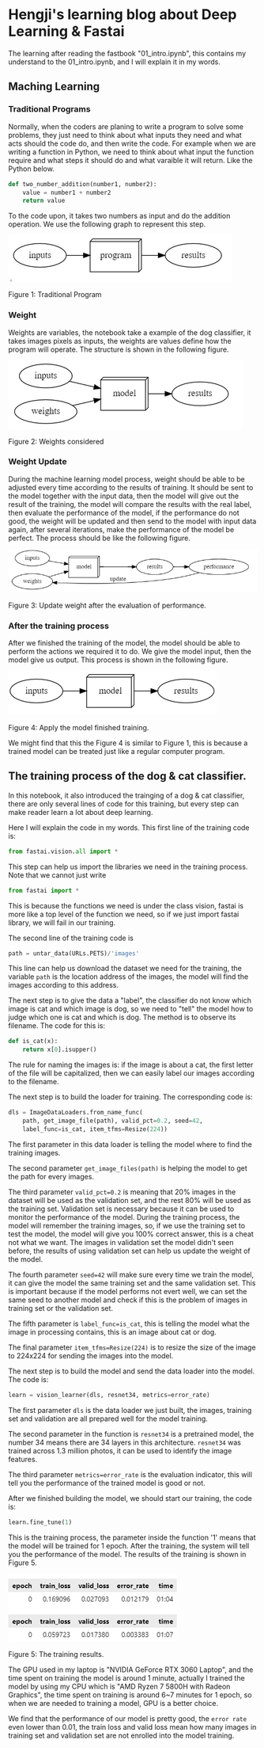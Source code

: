 # Hengji's learning blog about Deep Learning & Fastai

The learning after reading the fastbook "01_intro.ipynb", this contains my understand to the 01_intro.ipynb, and I will explain it in my words.

## Maching Learning

### Traditional Programs

Normally, when the coders are planing to write a program to solve some problems, they just need to think about what inputs they need and what acts should the code do, and then write the code. For example when we are writing a function in Python, we need to think about what input the function require and what steps it should do and what varaible it will return. Like the Python below.

```python
def two_number_addition(number1, number2):
    value = number1 + number2
    return value
```
To the code upon, it takes two numbers as input and do the addition operation. We use the following graph to represent this step.

![Program](blog-1-images/image1.png)

Figure 1: Traditional Program

### Weight

Weights are variables, the notebook take a example of the dog classifier, it takes images pixels as inputs, the weights are values define how the program will operate. The structure is shown in the following figure.

![Weight](blog-1-images/image2.png)

Figure 2: Weights considered

### Weight Update
During the machine learning model process, weight should be able to be adjusted every time according to the results of training. It should be sent to the model together with the input data, then the model will give out the result of the training, the model will compare the results with the real label, then evaluate the performance of the model, if the performance do not good, the weight will be updated and then send to the model with input data again, after several iterations, make the performance of the model be perfect. The process should be like the following figure.

![Weight-update](blog-1-images/image3.png)

Figure 3: Update weight after the evaluation of performance.

### After the training process

After we finished the training of the model, the model should be able to perform the actions we required it to do. We give the model input, then the model give us output. This process is shown in the following figure.

![After-trainging](blog-1-images/image4.png)

Figure 4: Apply the model finished training.

We might find that this the Figure 4 is similar to Figure 1, this is because a trained model can be treated just like a regular computer program.


## The training process of the dog & cat classifier.

In this notebook, it also introduced the trainging of a dog & cat classifier, there are only several lines of code for this training, but every step can make reader learn a lot about deep learning.

Here I will explain the code in my words. This first line of the training code is:

```python
from fastai.vision.all import *
```

This step can help us import the libraries we need in the training process. Note that we cannot just write 

```python
from fastai import *
```

This is because the functions we need is under the class vision, fastai is more like a top level of the function we need, so if we just import fastai library, we will fail in our training.

The second line of the training code is 

```python
path = untar_data(URLs.PETS)/'images'
```
This line can help us download the dataset we need for the training, the variable `path` is the location address of the images, the model will find the images according to this address.

The next step is to give the data a "label", the classifier do not know which image is cat and which image is dog, so we need to "tell" the model how to judge which one is cat and which is dog. The method is to observe its filename. The code for this is:

```python
def is_cat(x):
    return x[0].isupper()
```

The rule for naming the images is: if the image is about a cat, the first letter of the file will be capitalized, then we can easily label our images according to the filename.

The next step is to build the loader for training. The corresponding code is:

```python
dls = ImageDataLoaders.from_name_func(
    path, get_image_file(path), valid_pct=0.2, seed=42,
    label_func=is_cat, item_tfms=Resize(224))
```

The first parameter in this data loader is telling the model where to find the training images.

The second parameter `get_image_files(path)` is helping the model to get the path for every images.

The third parameter `valid_pct=0.2` is meaning that 20% images in the dataset will be used as the validation set, and the rest 80% will be used as the training set. Validation set is necessary because it can be used to monitor the performance of the model. During the training process, the model will remember the training images, so, if we use the training set to test the model, the model will give you 100% correct answer, this is a cheat not what we want. The images in validation set the model didn't seen before, the results of using validation set can help us update the weight of the model.

The fourth parameter `seed=42` will make sure every time we train the model, it can give the model the same training set and the same validation set. This is important because if the model performs not evert well, we can set the same seed to another model and check if this is the problem of images in training set or the validation set.

The fifth parameter is `label_func=is_cat`, this is telling the model what the image in processing contains, this is an image about cat or dog. 

The final parameter `item_tfms=Resize(224)` is to resize the size of the image to 224x224 for sending the images into the model.

The next step is to build the model and send the data loader into the model. The code is:

```python
learn = vision_learner(dls, resnet34, metrics=error_rate)
```

The first parameter `dls` is the data loader we just built, the images, training set and validation are all prepared well for the model training.

The second parameter in the function is `resnet34` is a pretrained model, the number 34 means there are 34 layers in this architecture. `resnet34` was trained across 1.3 million photos, it can be used to identify the image features.

The third parameter `metrics=error_rate` is the evaluation indicator, this will tell you the performance of the trained model is good or not.

After we finished building the model, we should start our training, the code is:

```python
learn.fine_tune(1)
```
This is the training process, the parameter inside the function '1' means that the model will be trained for 1 epoch. After the training, the system will tell you the performance of the model. The results of the training is shown in Figure 5.

![the-training-results](blog-1-images/image5.png)

Figure 5: The training results.

The GPU used in my laptop is "NVIDIA GeForce RTX 3060 Laptop", and the time spent on training the model is around 1 minute, actually I trained the model by using my CPU which is "AMD Ryzen 7 5800H with Radeon Graphics", the time spent on training is around 6~7 minutes for 1 epoch, so when we are needed to training a model, GPU is a better choice.

We find that the performance of our model is pretty good, the `error rate` even lower than 0.01, the train loss and valid loss mean how many images in training set and validation set are not enrolled into the model training.
























